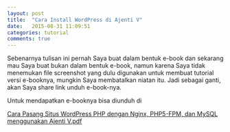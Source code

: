 ```yaml
---
layout: post
title:  "Cara Install WordPress di Ajenti V"
date:   2015-08-31 11:09:51
categories: tutorial
comments: true
---
```


Sebenarnya tulisan ini pernah Saya buat dalam bentuk e-book dan sekarang mau Saya buat bukan dalam bentuk e-book, namun karena Saya tidak menemukan file screenshot yang dulu digunakan untuk membuat tutorial versi e-booknya, mungkin Saya membatalkan niatan itu. Jadi sebagai ganti, akan Saya share link unduh e-book-nya.

Untuk mendapatkan e-booknya bisa diunduh di

[Cara Pasang Situs WordPress PHP dengan Nginx, PHP5-FPM, dan MySQL menggunakan Ajenti V.pdf](https://www.dropbox.com/s/g64aemkfk9kjvih/Cara%20Pasang%20Situs%20WordPress%20PHP%20dengan%20Nginx%2C%20PHP5-FPM%2C%20dan%20MySQL%20menggunakan%20Ajenti%20V.pdf?dl=0)
